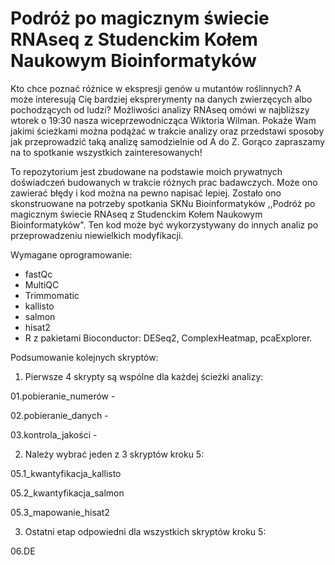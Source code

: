 # Podróż po magicznym świecie RNAseq z Studenckim Kołem Naukowym Bioinformatyków

Kto chce poznać różnice w ekspresji genów u mutantów roślinnych? A może interesują Cię bardziej eksprerymenty na danych zwierzęcych albo pochodzących od ludzi? Możliwości analizy RNAseq omówi w najbliższy wtorek o 19:30 nasza wiceprzewodnicząca Wiktoria Wilman. Pokaże Wam jakimi ścieżkami można podążać w trakcie analizy oraz przedstawi sposoby jak przeprowadzić taką analizę samodzielnie od A do Z. Gorąco zapraszamy na to spotkanie wszystkich zainteresowanych! 

To repozytorium jest zbudowane na podstawie moich prywatnych doświadczeń budowanych w trakcie różnych prac badawczych. Może ono zawierać błędy i kod można na pewno napisać lepiej. Zostało ono skonstruowane na potrzeby spotkania SKNu Bioinformatyków ,,Podróż po magicznym świecie RNAseq z Studenckim Kołem Naukowym Bioinformatyków". Ten kod może być wykorzystywany do innych analiz po przeprowadzeniu niewielkich modyfikacji.

Wymagane oprogramowanie:
- fastQc
- MultiQC
- Trimmomatic
- kallisto
- salmon
- hisat2
- R z pakietami Bioconductor: DESeq2,  ComplexHeatmap, pcaExplorer.

Podsumowanie kolejnych skryptów:
1. Pierwsze 4 skrypty są wspólne dla każdej ścieżki analizy:
  
  01.pobieranie_numerów - 
  
  02.pobieranie_danych -
  
  03.kontrola_jakości -

2. Należy wybrać jeden z 3 skryptów kroku 5:

05.1_kwantyfikacja_kallisto

05.2_kwantyfikacja_salmon

05.3_mapowanie_hisat2

3. Ostatni etap odpowiedni dla wszystkich skryptów kroku 5:

06.DE
  
